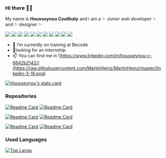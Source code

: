 ### Hi there 👋🏾

My name is **Housseynou Coulibaly** and i am a ✨ _Junior web developer_  ✨ and ✨ designer  ✨

![](https://img.shields.io/badge/Code-HTML-informational?style=flat&logo=<html>&logoColor=white&color=2bbc8a) ![](https://img.shields.io/badge/Code-CSS-informational?style=flat&logo=<html>&logoColor=white&color=2bbc8a) ![](https://img.shields.io/badge/Code-JavaScript-informational?style=flat&logo=<html>&logoColor=white&color=2bbc8a) ![](https://img.shields.io/badge/Code-PHP-informational?style=flat&logo=<html>&logoColor=white&color=2bbc8a) ![](https://img.shields.io/badge/Code-PYTHON-informational?style=flat&logo=<html>&logoColor=white&color=2bbc8a) ![](https://img.shields.io/badge/FMW-VueJS-informational?style=flat&logo=<html>&logoColor=white&color=2bbc8a) ![](https://img.shields.io/badge/FMW-Laravel-informational?style=flat&logo=<html>&logoColor=white&color=2bbc8a)                                                          ![](https://img.shields.io/badge/CMS-Wordpress-informational?style=flat&logo=<html>&logoColor=white&color=2bbc8a) ![](https://img.shields.io/badge/CMS-Prestashop-informational?style=flat&logo=<html>&logoColor=white&color=2bbc8a) ![](https://img.shields.io/badge/Design-Photoshop-informational?style=flat&logo=<html>&logoColor=white&color=2bbc8a) ![](https://img.shields.io/badge/Design-Illustrator-informational?style=flat&logo=<html>&logoColor=white&color=2bbc8a) 

- 🌱 I’m currently on training at Becode
- 👯looking for an internship 
- 📫 You can find me in ![https://www.linkedin.com/in/housseynou-c-6642b2142/](https://raw.githubusercontent.com/MartinHeinz/MartinHeinz/master/linkedin-3-16.png) 



[![Housseynou's stats card](https://github-readme-stats.vercel.app/api?username=housseynou&show_icons=true&theme=merko)](https://github.com/housseynou/github-readme-stats) 

### Repositories

[![Readme Card](https://github-readme-stats.vercel.app/api/pin/?username=housseynou&repo=vuejs-project)](https://github.com/housseynou/github-readme-stats) [![Readme Card](https://github-readme-stats.vercel.app/api/pin/?username=housseynou&repo=npProject)](https://github.com/housseynou/github-readme-stats) 

[![Readme Card](https://github-readme-stats.vercel.app/api/pin/?username=housseynou&repo=My-CV)](https://github.com/housseynou/github-readme-stats) [![Readme Card](https://github-readme-stats.vercel.app/api/pin/?username=housseynou&repo=getflix)](https://github.com/housseynou/github-readme-stats) 

[![Readme Card](https://github-readme-stats.vercel.app/api/pin/?username=housseynou&repo=js-datavisualisation-challenge)](https://github.com/housseynou/github-readme-stats) [![Readme Card](https://github-readme-stats.vercel.app/api/pin/?username=housseynou&repo=restaurant-css-framework)](https://github.com/housseynou/github-readme-stats) 

### Used Languages 

[![Top Langs](https://github-readme-stats.vercel.app/api/top-langs/?username=housseynou)](https://github.com/anuraghazra/github-readme-stats) 

